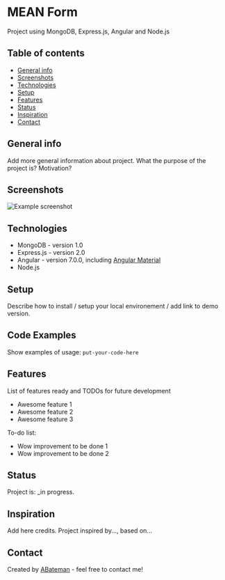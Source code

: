 # MEAN Form

Project using MongoDB, Express.js, Angular and Node.js

## Table of contents

* [General info](#general-info)
* [Screenshots](#screenshots)
* [Technologies](#technologies)
* [Setup](#setup)
* [Features](#features)
* [Status](#status)
* [Inspiration](#inspiration)
* [Contact](#contact)

## General info

Add more general information about project. What the purpose of the project is? Motivation?

## Screenshots

![Example screenshot](./img/screenshot.png)

## Technologies

* MongoDB - version 1.0
* Express.js - version 2.0
* Angular - version 7.0.0, including [Angular Material](https://material.angular.io/)
* Node.js

## Setup

Describe how to install / setup your local environement / add link to demo version.

## Code Examples

Show examples of usage:
`put-your-code-here`

## Features

List of features ready and TODOs for future development

* Awesome feature 1
* Awesome feature 2
* Awesome feature 3

To-do list:

* Wow improvement to be done 1
* Wow improvement to be done 2

## Status

Project is: _in progress.

## Inspiration

Add here credits. Project inspired by..., based on...

## Contact

Created by [ABateman](https://www.andrewbateman.org) - feel free to contact me!